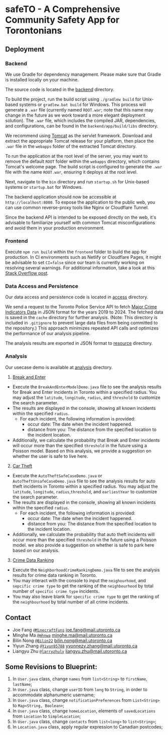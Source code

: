 # safeTO - A Comprehensive Community Safety App for Torontonians

## Deployment

### Backend

We use Gradle for dependency management. Please make sure that Gradle is installed locally on your machine.

The source code is located in the [backend](backend) directory.

To build the project, run the build script using `./gradlew build` for Unix-based systems or `gradlew.bat build` for Windows. This process will generate a `.war` file (currently named `ROOT.war`; note that this name may change in the future as we work toward a more elegant deployment solution). The `.war` file, which includes the compiled JAR, dependencies, and configurations, can be found in the `backend/app/build/libs` directory.

We recommend using [Tomcat](https://tomcat.apache.org/) as the servlet framework. Download and extract the appropriate Tomcat release for your platform, then place the `.war` file in the `webapps` folder of the extracted Tomcat directory.

To run the application at the root level of the server, you may want to remove the default `ROOT` folder within the `webapps` directory, which contains Tomcat's welcome page. The build script is configured to generate the `.war` file with the name `ROOT.war`, ensuring it deploys at the root level.

Next, navigate to the `bin` directory and run `startup.sh` for Unix-based systems or `startup.bat` for Windows.

The backend application should now be accessible at `http://localhost:8080`. To expose the application to the public web, you can use common reverse-proxy tools like Nginx or Cloudflare Tunnel.

Since the backend API is intended to be exposed directly on the web, it's advisable to familiarize yourself with common Tomcat misconfigurations and avoid them in your production environment.

### Frontend

Execute `npm run build` within the `frontend` folder to build the app for production. In CI environments such as Netlify or Cloudflare Pages, it might be advisable to set `CI=false` since our team is currently working on resolving several warnings. For additional information, take a look at this [Stack Overflow post](https://bit.ly/4fdHRty).

### Data Access and Persistence

Our data access and persistence code is located in [access](analysis/app/src/main/java/access) directory.

We send a request to the Toronto Police Service API to fetch [Major Crime Indicators Data](https://data.torontopolice.on.ca/datasets/0a239a5563a344a3bbf8452504ed8d68_0/explore?location=9.598356%2C-39.819624%2C1.56) in JSON format for the years 2019 to 2024.
The fetched data is saved in the `cache` directory for further analysis. (Note: This directory is included in `.gitignore` to prevent large data files from being committed to the repository.) 
This approach minimizes repeated API calls and optimizes the performance of our analysis pipeline.

The analysis results are exported in JSON format to [resource](backend/app/src/main/resources) directory.



### Analysis

Our usecase demo is available at [analysis](analysis/app/src/main/java/analysis) directory.

1. [Break and Enter](analysis/app/src/main/java/analysis/BreakAndEnter)

* Execute the `BreakAndEnterModelDemo.java` file to see the analysis results for Break and Enter incidents in Toronto within a specified radius.
You may adjust the `latitude`, `longitude`, `radius`, and `threshold` to customize the search parameter.
* The results are displayed in the console, showing all known incidents within the specified `radius`.
     * For each incident, the following information is provided:
        * occur date: The date when the incident happened.
        * distance from you: The distance from the specified location to the incident location.
* Additionally, we calculate the probability that Break and Enter incidents will occur more than the specified `threshold` in the future using a Poisson model.
  Based on this analysis, we provide a suggestion on whether the user is safe to live here.

2. [Car Theft](analysis/app/src/main/java/analysis/carTheft)


* Execute the `AutoTheftSafeCaseDemo.java` or `AutoTheftUnsafeCaseDemo.java` file to see the analysis results for auto theft incidents in Toronto within a specified radius.
  You may adjust the `latitude`, `longitude`, `radius`,`threshold`, and `earliestYear` to customize the search parameter.
* The results are displayed in the console, showing all known incidents within the specified `radius`.
  * For each incident, the following information is provided:
    * occur date: The date when the incident happened.
    * distance from you: The distance from the specified location to the incident location.
* Additionally, we calculate the probability that auto theft incidents will occur more than the specified `threshold` in the future using a Poisson model.
  we also provide a suggestion on whether is safe to park here based on our analysis.

3. [Crime Data Ranking](analysis/app/src/main/java/analysis/crimeDataRanking)

* Execute the `NeighborhoodCrimeRankingDemo.java` file to see the analysis results for crime data ranking in Toronto.
* You may interact with the console to input the `neighourhood`, and `sepcific crime type` to get the ranking of 
the `neighbourhood` by total number of `specific crime type` incidents. 
* You may also leave blank for `specific crime type` to get the ranking of the `neighbourhood` by total number of all crime incidents.




## Contact

* Joe Fang [`@MinecraftFuns`](https://github.com/MinecraftFuns) <joe.fang@mail.utoronto.ca>
* Minghe Ma [`@mhnwa`](https://github.com/mhnwa) <minghe.ma@mail.utoronto.ca>
* Bilin Nong [`@Bilin22`](https://github.com/Bilin22)
 <bilin.nong@mail.utoronto.ca>
* Yiyun Zhang [`@Yiyun95788`](https://github.com/Yiyun95788) <yvonnezy.zhang@mail.utoronto.ca>
* Liangyu Zhu [`@larryzhuly`](https://github.com/larryzhuly) <liangyu.zhu@mail.utoronto.ca>

## Some Revisions to Blueprint:
1. In `User.java` class, change `names` from `list<String>` to `firstName`, `lastName`;
2. In `User.java` class, change `userID` from `long` to `String`, in order to accommodate alphanumeric username;
3. In `User.java` class, change `notificationPreferences` from `List<String>` to `Map<String, Boolean>`;
4. In `User.java` class, change `homeLocation`, elements of `savedLocations` from `Location` to `SimpleLocation`;
5. In `User.java` class, change `contacts` from `list<long>` to `list<String>`;
6. In `Location.java` class, apply regular expression to Canadian postcodes;

